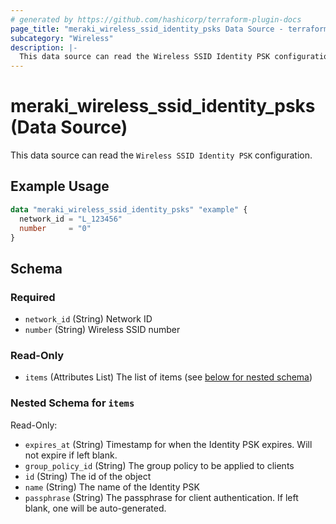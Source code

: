 ```yaml
---
# generated by https://github.com/hashicorp/terraform-plugin-docs
page_title: "meraki_wireless_ssid_identity_psks Data Source - terraform-provider-meraki"
subcategory: "Wireless"
description: |-
  This data source can read the Wireless SSID Identity PSK configuration.
---
```


# meraki_wireless_ssid_identity_psks (Data Source)

This data source can read the `Wireless SSID Identity PSK` configuration.

## Example Usage

```terraform
data "meraki_wireless_ssid_identity_psks" "example" {
  network_id = "L_123456"
  number     = "0"
}
```

<!-- schema generated by tfplugindocs -->
## Schema

### Required

- `network_id` (String) Network ID
- `number` (String) Wireless SSID number

### Read-Only

- `items` (Attributes List) The list of items (see [below for nested schema](#nestedatt--items))

<a id="nestedatt--items"></a>
### Nested Schema for `items`

Read-Only:

- `expires_at` (String) Timestamp for when the Identity PSK expires. Will not expire if left blank.
- `group_policy_id` (String) The group policy to be applied to clients
- `id` (String) The id of the object
- `name` (String) The name of the Identity PSK
- `passphrase` (String) The passphrase for client authentication. If left blank, one will be auto-generated.
